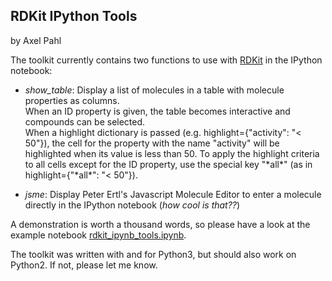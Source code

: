 ## RDKit IPython Tools
by Axel Pahl

The toolkit currently contains two functions to use with [RDKit](http://rdkit.org) in the IPython notebook:  
- *show_table*: Display a list of molecules in a table with molecule properties as columns.  
When an ID property is given, the table becomes interactive and compounds can be selected.  
When a highlight dictionary is passed (e.g. highlight={"activity": "< 50"}), the cell for the property with the name "activity" will be highlighted when its value is less than 50. To apply the highlight criteria to all cells except for the ID property, use the special key "\*all\*" (as in highlight={"\*all\*": "< 50"}).

- *jsme*: Display Peter Ertl's Javascript Molecule Editor to enter a molecule directly in the IPython notebook (*how cool is that??*)


A demonstration is worth a thousand words, so please have a look at the example notebook [rdkit_ipynb_tools.ipynb](http://nbviewer.ipython.org/github/apahl/rdkit_ipynb_tools/blob/master/rdkit_ipynb_tools_1.ipynb).

The toolkit was written with and for Python3, but should also work on Python2. If not, please let me know.